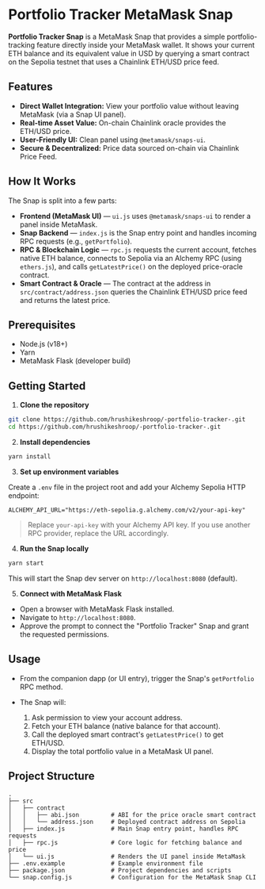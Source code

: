 # Portfolio Tracker MetaMask Snap

**Portfolio Tracker Snap** is a MetaMask Snap that provides a simple portfolio-tracking feature directly inside your MetaMask wallet. It shows your current ETH balance and its equivalent value in USD by querying a smart contract on the Sepolia testnet that uses a Chainlink ETH/USD price feed.

## Features

* **Direct Wallet Integration:** View your portfolio value without leaving MetaMask (via a Snap UI panel).
* **Real-time Asset Value:** On-chain Chainlink oracle provides the ETH/USD price.
* **User-Friendly UI:** Clean panel using `@metamask/snaps-ui`.
* **Secure & Decentralized:** Price data sourced on-chain via Chainlink Price Feed.

## How It Works

The Snap is split into a few parts:

* **Frontend (MetaMask UI)** — `ui.js` uses `@metamask/snaps-ui` to render a panel inside MetaMask.
* **Snap Backend** — `index.js` is the Snap entry point and handles incoming RPC requests (e.g., `getPortfolio`).
* **RPC & Blockchain Logic** — `rpc.js` requests the current account, fetches native ETH balance, connects to Sepolia via an Alchemy RPC (using `ethers.js`), and calls `getLatestPrice()` on the deployed price-oracle contract.
* **Smart Contract & Oracle** — The contract at the address in `src/contract/address.json` queries the Chainlink ETH/USD price feed and returns the latest price.

## Prerequisites

* Node.js (v18+)
* Yarn
* MetaMask Flask (developer build)

## Getting Started

1. **Clone the repository**

```bash
git clone https://github.com/hrushikeshroop/-portfolio-tracker-.git
cd https://github.com/hrushikeshroop/-portfolio-tracker-.git
```

2. **Install dependencies**

```bash
yarn install
```

3. **Set up environment variables**

Create a `.env` file in the project root and add your Alchemy Sepolia HTTP endpoint:

```
ALCHEMY_API_URL="https://eth-sepolia.g.alchemy.com/v2/your-api-key"
```

> Replace `your-api-key` with your Alchemy API key. If you use another RPC provider, replace the URL accordingly.

4. **Run the Snap locally**

```bash
yarn start
```

This will start the Snap dev server on `http://localhost:8080` (default).

5. **Connect with MetaMask Flask**

* Open a browser with MetaMask Flask installed.
* Navigate to `http://localhost:8080`.
* Approve the prompt to connect the "Portfolio Tracker" Snap and grant the requested permissions.

## Usage

* From the companion dapp (or UI entry), trigger the Snap's `getPortfolio` RPC method.
* The Snap will:

  1. Ask permission to view your account address.
  2. Fetch your ETH balance (native balance for that account).
  3. Call the deployed smart contract's `getLatestPrice()` to get ETH/USD.
  4. Display the total portfolio value in a MetaMask UI panel.

## Project Structure

```
.
├── src
│   ├── contract
│   │   ├── abi.json         # ABI for the price oracle smart contract
│   │   └── address.json     # Deployed contract address on Sepolia
│   ├── index.js             # Main Snap entry point, handles RPC requests
│   ├── rpc.js               # Core logic for fetching balance and price
│   └── ui.js                # Renders the UI panel inside MetaMask
├── .env.example             # Example environment file
├── package.json             # Project dependencies and scripts
└── snap.config.js           # Configuration for the MetaMask Snap CLI
```


